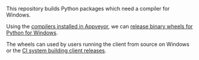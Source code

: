 This repository builds Python packages which need a compiler for Windows.

Using the [compilers installed in Appveyor](https://www.appveyor.com/docs/installed-software/#python), we can [release binary wheels for Python for Windows](https://github.com/FAForever/lupa-wheel/releases).

The wheels can used by users running the client from source on Windows or the [CI system building client releases](https://github.com/FAForever/client/blob/develop/appveyor.yml).

